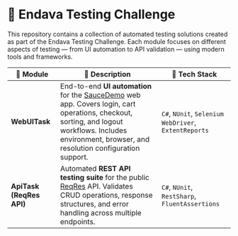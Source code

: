 # 🧩 Endava Testing Challenge

This repository contains a collection of automated testing solutions created as part of the Endava Testing Challenge.
Each module focuses on different aspects of testing — from UI automation to API validation — using modern tools and frameworks.


| 🧱 **Module**            | 🧾 **Description**                                                                                                                                                                                                                 | 🧰 **Tech Stack**                                    |
| ------------------------ | ---------------------------------------------------------------------------------------------------------------------------------------------------------------------------------------------------------------------------------- | ---------------------------------------------------- |
| **WebUITask**            | End-to-end **UI automation** for the [SauceDemo](https://www.saucedemo.com/) web app. Covers login, cart operations, checkout, sorting, and logout workflows. Includes environment, browser, and resolution configuration support. | `C#`, `NUnit`, `Selenium WebDriver`, `ExtentReports` |
| **ApiTask (ReqRes API)** | Automated **REST API testing suite** for the public [ReqRes](https://reqres.in/) API. Validates CRUD operations, response structures, and error handling across multiple endpoints.                                                | `C#`, `NUnit`, `RestSharp`, `FluentAssertions`       |
